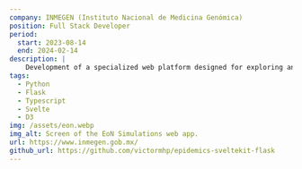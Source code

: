 ```yaml
---
company: INMEGEN (Instituto Nacional de Medicina Genómica)
position: Full Stack Developer
period:
  start: 2023-08-14
  end: 2024-02-14
description: |
    Development of a specialized web platform designed for exploring and visualizing epidemiological network graphs interactively, allowing users to simulate and analyze the spread of diseases in real time.
tags:
  - Python
  - Flask
  - Typescript
  - Svelte
  - D3
img: /assets/eon.webp
img_alt: Screen of the EoN Simulations web app.
url: https://www.inmegen.gob.mx/
github_url: https://github.com/victormhp/epidemics-sveltekit-flask
---
```

